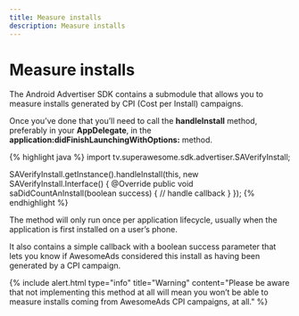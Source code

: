 ```yaml
---
title: Measure installs
description: Measure installs
---
```


# Measure installs

The Android Advertiser SDK contains a submodule that allows you to measure installs generated by CPI (Cost per Install) campaigns.

Once you’ve done that you’ll need to call the <strong>handleInstall</strong> method, preferably in your <strong>AppDelegate</strong>, in the <strong>application:didFinishLaunchingWithOptions:</strong> method.

{% highlight java %}
import tv.superawesome.sdk.advertiser.SAVerifyInstall;

SAVerifyInstall.getInstance().handleInstall(this, new SAVerifyInstall.Interface() {
  @Override
  public void saDidCountAnInstall(boolean success) {
    // handle callback
  }
});
{% endhighlight %}

The method will only run once per application lifecycle, usually when the application is first installed on a user’s phone.

It also contains a simple callback with a boolean success parameter that lets you know if AwesomeAds considered this install as having been generated by a CPI campaign.

{% include alert.html type="info" title="Warning" content="Please be aware that not implementing this method at all will mean you won’t be able to measure installs coming from AwesomeAds CPI campaigns, at all." %}
